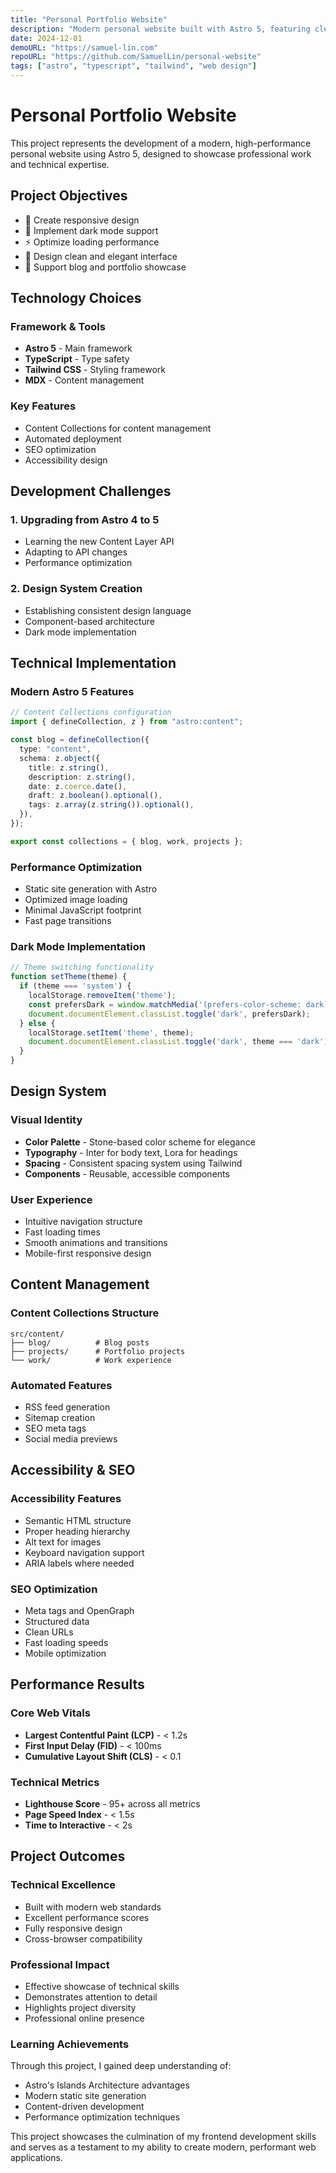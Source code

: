 ```yaml
---
title: "Personal Portfolio Website"
description: "Modern personal website built with Astro 5, featuring clean design, dark mode support, and Content Collections for showcasing work and experience."
date: 2024-12-01
demoURL: "https://samuel-lin.com"
repoURL: "https://github.com/SamuelLin/personal-website"
tags: ["astro", "typescript", "tailwind", "web design"]
---
```


# Personal Portfolio Website

This project represents the development of a modern, high-performance personal website using Astro 5, designed to showcase professional work and technical expertise.

## Project Objectives

- 📱 Create responsive design
- 🌙 Implement dark mode support
- ⚡ Optimize loading performance
- 🎨 Design clean and elegant interface
- 📝 Support blog and portfolio showcase

## Technology Choices

### Framework & Tools
- **Astro 5** - Main framework
- **TypeScript** - Type safety
- **Tailwind CSS** - Styling framework
- **MDX** - Content management

### Key Features
- Content Collections for content management
- Automated deployment
- SEO optimization
- Accessibility design

## Development Challenges

### 1. Upgrading from Astro 4 to 5
- Learning the new Content Layer API
- Adapting to API changes
- Performance optimization

### 2. Design System Creation
- Establishing consistent design language
- Component-based architecture
- Dark mode implementation

## Technical Implementation

### Modern Astro 5 Features
```typescript
// Content Collections configuration
import { defineCollection, z } from "astro:content";

const blog = defineCollection({
  type: "content",
  schema: z.object({
    title: z.string(),
    description: z.string(),
    date: z.coerce.date(),
    draft: z.boolean().optional(),
    tags: z.array(z.string()).optional(),
  }),
});

export const collections = { blog, work, projects };
```

### Performance Optimization
- Static site generation with Astro
- Optimized image loading
- Minimal JavaScript footprint
- Fast page transitions

### Dark Mode Implementation
```javascript
// Theme switching functionality
function setTheme(theme) {
  if (theme === 'system') {
    localStorage.removeItem('theme');
    const prefersDark = window.matchMedia('(prefers-color-scheme: dark)').matches;
    document.documentElement.classList.toggle('dark', prefersDark);
  } else {
    localStorage.setItem('theme', theme);
    document.documentElement.classList.toggle('dark', theme === 'dark');
  }
}
```

## Design System

### Visual Identity
- **Color Palette** - Stone-based color scheme for elegance
- **Typography** - Inter for body text, Lora for headings
- **Spacing** - Consistent spacing system using Tailwind
- **Components** - Reusable, accessible components

### User Experience
- Intuitive navigation structure
- Fast loading times
- Smooth animations and transitions
- Mobile-first responsive design

## Content Management

### Content Collections Structure
```
src/content/
├── blog/          # Blog posts
├── projects/      # Portfolio projects
└── work/          # Work experience
```

### Automated Features
- RSS feed generation
- Sitemap creation
- SEO meta tags
- Social media previews

## Accessibility & SEO

### Accessibility Features
- Semantic HTML structure
- Proper heading hierarchy
- Alt text for images
- Keyboard navigation support
- ARIA labels where needed

### SEO Optimization
- Meta tags and OpenGraph
- Structured data
- Clean URLs
- Fast loading speeds
- Mobile optimization

## Performance Results

### Core Web Vitals
- **Largest Contentful Paint (LCP)** - < 1.2s
- **First Input Delay (FID)** - < 100ms
- **Cumulative Layout Shift (CLS)** - < 0.1

### Technical Metrics
- **Lighthouse Score** - 95+ across all metrics
- **Page Speed Index** - < 1.5s
- **Time to Interactive** - < 2s

## Project Outcomes

### Technical Excellence
- Built with modern web standards
- Excellent performance scores
- Fully responsive design
- Cross-browser compatibility

### Professional Impact
- Effective showcase of technical skills
- Demonstrates attention to detail
- Highlights project diversity
- Professional online presence

### Learning Achievements
Through this project, I gained deep understanding of:
- Astro's Islands Architecture advantages
- Modern static site generation
- Content-driven development
- Performance optimization techniques

This project showcases the culmination of my frontend development skills and serves as a testament to my ability to create modern, performant web applications.